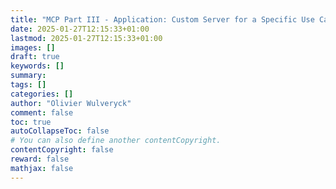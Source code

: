 ```yaml
---
title: "MCP Part III - Application: Custom Server for a Specific Use Case"
date: 2025-01-27T12:15:33+01:00
lastmod: 2025-01-27T12:15:33+01:00
images: []
draft: true
keywords: []
summary:
tags: []
categories: []
author: "Olivier Wulveryck"
comment: false
toc: true
autoCollapseToc: false
# You can also define another contentCopyright.
contentCopyright: false
reward: false
mathjax: false
---
```



